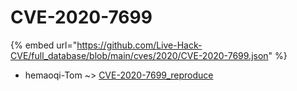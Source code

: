# CVE-2020-7699
{% embed url="https://github.com/Live-Hack-CVE/full_database/blob/main/cves/2020/CVE-2020-7699.json" %}

* hemaoqi-Tom ~> [CVE-2020-7699_reproduce](https://www.alice-snow.ru/2020/database/cve-2020-7699/cve-2020-7699_reproduce-hemaoqi-tom)
